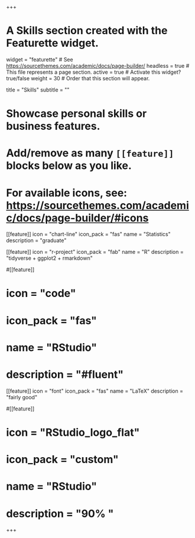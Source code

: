 +++
# A Skills section created with the Featurette widget.
widget = "featurette"  # See https://sourcethemes.com/academic/docs/page-builder/
headless = true  # This file represents a page section.
active = true  # Activate this widget? true/false
weight = 30  # Order that this section will appear.

title = "Skills"
subtitle = ""

# Showcase personal skills or business features.
# 
# Add/remove as many `[[feature]]` blocks below as you like.
# 
# For available icons, see: https://sourcethemes.com/academic/docs/page-builder/#icons

[[feature]]
  icon = "chart-line"
  icon_pack = "fas"
  name = "Statistics"
  description = "graduate"  

[[feature]]
  icon = "r-project"
  icon_pack = "fab"
  name = "R"
  description = "tidyverse + ggplot2 + rmarkdown"

#[[feature]]
#  icon = "code"
#  icon_pack = "fas"
#  name = "RStudio"
#  description = "#fluent"

[[feature]]
  icon = "font"
  icon_pack = "fas"
  name = "LaTeX"
  description = "fairly good" 
  
#[[feature]]
#  icon = "RStudio_logo_flat"
#  icon_pack = "custom"
#  name = "RStudio"
#  description = "90% " 
+++